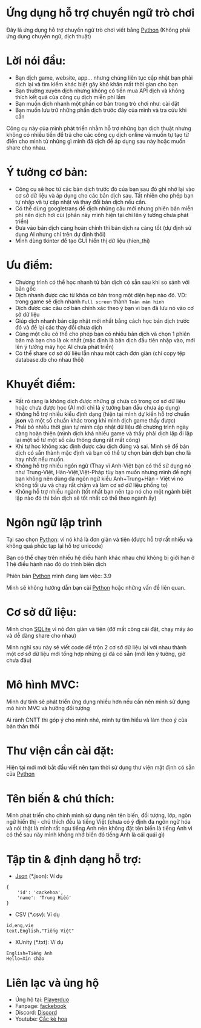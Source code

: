 # Ứng dụng hỗ trợ chuyển ngữ trò chơi
Đây là ứng dụng hỗ trợ chuyển ngữ trò chơi viết bằng [Python](https://www.python.org/)
(Không phải ứng dụng chuyển ngữ, dịch thuật)

# Lời nói đầu:
- Bạn dịch game, website, app... nhưng chúng liên tục cập nhật bạn phải dịch lại và tìm kiếm khác biệt gây khó khăn mất thời gian cho bạn
- Bạn thường xuyên dịch nhưng không có tiền mua API dịch và không thích kết quả của công cụ dịch miễn phí lắm
- Bạn muốn dịch nhanh một phần cơ bản trong trò chơi như: cài đặt
- Bạn muốn lưu trữ những phần dịch trước đây của mình và tra cứu khi cần

Công cụ này của mình phát triển nhằm hỗ trợ những bạn dịch thuật nhưng không có nhiều tiền để trả cho các công cụ dịch online và muốn tự tạo từ điển cho mình từ những gì mình đã dịch để áp dụng sau này hoặc muốn share cho nhau.

# Ý tưởng cơ bản:
- Công cụ sẽ học từ các bản dịch trước đó của bạn sau đó ghi nhớ lại vào cơ sở dữ liệu và áp dụng cho các bản dịch sau. Tất nhiên cho phép bạn tự nhập và tự cập nhật và thay đổi bản dịch nếu cần.
- Có thể dùng googletrans để dịch những câu mới nhưng phiên bản miễn phí nên dịch hơi cùi (phần này mình hiện tại chỉ lên ý tưởng chưa phát triển)
- Đưa vào bản dịch càng hoàn chỉnh thì bản dịch ra càng tốt (dự định sử dụng AI nhưng chỉ trên dự định thôi)
- Mình dùng tkinter để tạo GUI hiển thị dữ liệu (hien_thi)

# Ưu điểm:
- Chương trình có thể học nhanh từ bản dịch có sẵn sau khi so sánh với bản gốc
- Dịch nhanh được các từ khóa cơ bản trong một diện hẹp nào đó. VD: trong game sẽ dịch nhanh
````Full screen````
thành
````Toàn màn hình````
- Dịch được các câu cơ bản chính xác theo ý bạn vì bạn đã lưu nó vào cơ sở dữ liệu
- Giúp dịch nhanh bản cập nhật mới nhất bằng cách học bản dịch trước đó và để lại các thay đổi chưa dịch
- Cùng một câu có thể cho phép bạn có nhiều bản dịch và chọn 1 phiên bản mà bạn cho là ok nhất (mặc định là bản dịch đầu tiên nhập vào, mới lên ý tưởng máy học AI chưa phát triển)
- Có thể share cơ sở dữ liệu lẫn nhau một cách đơn giản (chỉ copy tệp database.db cho nhau thôi)

# Khuyết điểm:
- Rất rõ ràng là không dịch được những gì chưa có trong cơ sở dữ liệu hoặc chưa được học (AI mới chỉ là ý tưởng ban đầu chưa áp dụng)
- Không hỗ trợ nhiều kiểu định dạng (hiện tại mình dự kiến hỗ trợ chuẩn **json** và một số chuẩn khác trong khi mình dịch game thấy được)
- Phải bỏ nhiều thời gian tự mình cập nhật dữ liệu để chương trình ngày càng hoàn thiện (mình dịch khá nhiều game và thấy phải dịch lặp đi lặp lại một số từ một số câu thông dụng rất mất công)
- Khi tự học không xác định được câu dịch đúng và sai. Mình sẽ để bản dịch có sẵn thành mặc định và bạn có thể tự chọn bản dịch bạn cho là hay nhất nếu muốn.
- Không hỗ trợ nhiều ngôn ngữ (Thay vì Anh-Việt bạn có thể sử dụng nó như Trung-Việt, Hàn-Việt,Việt-Pháp tùy bạn muốn nhưng mình đề nghị bạn không nên dùng đa ngôn ngữ kiểu Anh+Trung+Hàn - Việt vì nó không tối ưu và chạy rất chậm và làm cơ sở dữ liệu phồng to)
- Không hỗ trợ nhiều ngành (tốt nhất bạn nên tạo nó cho một ngành biệt lập nào đó thì bản dịch sẽ tốt nhất có thể theo ngành ấy)

# Ngôn ngữ lập trình
Tại sao chọn [Python](https://www.python.org/): vì nó khá là đơn giản và tiện (được hỗ trợ rất nhiều và không quá phức tạp lại hỗ trợ unicode)

Bạn có thể chạy trên nhiều hệ điều hành khác nhau chứ không bị giới hạn ở 1 hệ điều hành nào đó do trình biên dịch

Phiên bản [Python](https://www.python.org/) mình đang làm việc: 3.9

Mình sẽ không hướng dẫn bạn cài [Python](https://www.python.org/) hoặc những vấn đề liên quan.

# Cơ sở dữ liệu:
Mình chọn [SQLite](https://www.sqlite.org/) vì nó đơn giản và tiện (đỡ mất công cài đặt, chạy máy ảo và dễ dàng share cho nhau)

Mình nghĩ sau này sẽ viết code để trộn 2 cơ sở dữ liệu lại với nhau thành một cơ sở dữ liệu mới tổng hợp những gì đã có sẵn (mới lên ý tưởng, giờ chưa đâu)

# Mô hình MVC:
Mình dự tính sẽ phát triển ứng dụng nhiều hơn nếu cần nên mình sử dụng mô hình MVC và hướng đối tượng

Ai rành CNTT thì góp ý cho mình nhé, mình tự tìm hiểu và làm theo ý của bản thân thôi

# Thư viện cần cài đặt:
Hiện tại mới mới bắt đầu viết nên tạm thời sử dụng thư viện mặt định có sẵn của [Python](https://www.python.org/)

# Tên biến & chú thích:
Mình phát triển cho chính mình sử dụng nên tên biến, đối tượng, lớp, ngôn ngữ hiển thị - chú thích đều là tiếng Việt (chưa có ý định đa ngôn ngữ hóa và nói thật là mình rất ngu tiếng Anh nên không đặt tên biến là tiếng Anh vì có thể sau này mình không nhớ biến đó tiếng Anh là cái quái gì)

# Tập tin & định dạng hỗ trợ:
- [Json](https://www.json.org/) (\*.json): Ví dụ
````
{
	'id': 'cackehoa',
	'name': 'Trung Hiếu'
}
````
- CSV (\*.csv): Ví dụ
````
id,eng,vie
text,English,"Tiếng Việt"
````
- XUnity (\*.txt): Ví dụ
````
English=Tiếng Anh
Hello=Xin chào
````

# Liên lạc và ủng hộ
- Ủng hộ tại: [Playerduo](https://playerduo.com/cackehoa)
- Fanpage: [fackebook](https://www.facebook.com/cackehoa)
- Discord: [Discord](https://discord.gg/Z5C98FG)
- Youtube: [Cắc kè hoa](https://www.youtube.com/c/Cắckèhoa)
